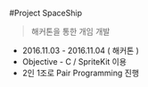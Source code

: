 #Project SpaceShip

> 해커톤을 통한 개임 개발

- 2016.11.03 - 2016.11.04 ( 해커톤 )
- Objective - C / SpriteKit 이용
- 2인 1조로 Pair Programming 진행 
